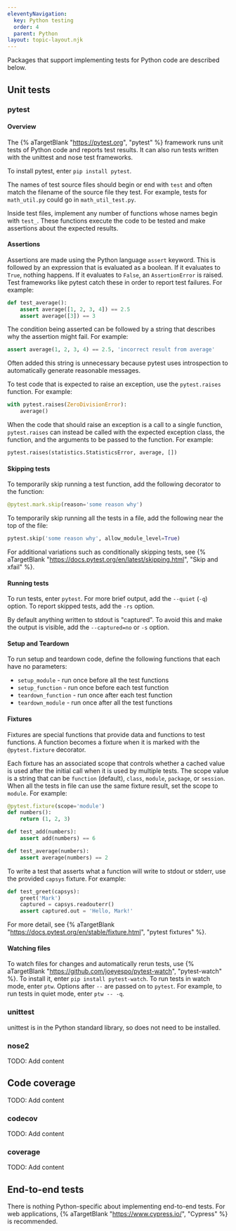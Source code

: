 ```yaml
---
eleventyNavigation:
  key: Python testing
  order: 4
  parent: Python
layout: topic-layout.njk
---
```


<!-- markdownlint-disable MD013 -->

Packages that support implementing tests for Python code
are described below.

## Unit tests

### pytest

#### Overview

The {% aTargetBlank "https://pytest.org", "pytest" %} framework
runs unit tests of Python code and reports test results.
It can also run tests written with the unittest and nose test frameworks.

To install pytest, enter `pip install pytest`.

The names of test source files should begin or end with `test`
and often match the filename of the source file they test.
For example, tests for `math_util.py` could go in `math_util_test.py`.

Inside test files, implement any number of functions
whose names begin with `test_`.
These functions execute the code to be tested
and make assertions about the expected results.

#### Assertions

Assertions are made using the Python language `assert` keyword.
This is followed by an expression that is evaluated as a boolean.
If it evaluates to `True`, nothing happens.
If it evaluates to `False`, an `AssertionError` is raised.
Test frameworks like pytest catch these in order to report test failures.
For example:

```python
def test_average():
    assert average([1, 2, 3, 4]) == 2.5
    assert average([3]) == 3
```

The condition being asserted can be followed by a string
that describes why the assertion might fail.
For example:

```python
assert average(1, 2, 3, 4) == 2.5, 'incorrect result from average'
```

Often added this string is unnecessary because pytest
uses introspection to automatically generate reasonable messages.

To test code that is expected to raise an exception,
use the `pytest.raises` function. For example:

```python
with pytest.raises(ZeroDivisionError):
    average()
```

When the code that should raise an exception is a call to
a single function, `pytest.raises` can instead be called with
the expected exception class, the function,
and the arguments to be passed to the function.
For example:

```python
pytest.raises(statistics.StatisticsError, average, [])
```

#### Skipping tests

To temporarily skip running a test function,
add the following decorator to the function:

```python
@pytest.mark.skip(reason='some reason why')
```

To temporarily skip running all the tests in a file,
add the following near the top of the file:

```python
pytest.skip('some reason why', allow_module_level=True)
```

For additional variations such as conditionally skipping tests,
see {% aTargetBlank "https://docs.pytest.org/en/latest/skipping.html",
"Skip and xfail" %}.

#### Running tests

To run tests, enter `pytest`.
For more brief output, add the `--quiet` (`-q`) option.
To report skipped tests, add the `-rs` option.

By default anything written to stdout is "captured".
To avoid this and make the output is visible,
add the `--captured=no` or `-s` option.

#### Setup and Teardown

To run setup and teardown code, define the following functions
that each have no parameters:

- `setup_module` - run once before all the test functions
- `setup_function` - run once before each test function
- `teardown_function` - run once after each test function
- `teardown_module` - run once after all the test functions

#### Fixtures

Fixtures are special functions that
provide data and functions to test functions.
A function becomes a fixture when it is marked with
the `@pytest.fixture` decorator.

Each fixture has an associated scope that controls
whether a cached value is used after the initial call
when it is used by multiple tests.
The scope value is a string that can be
`function` (default), `class`, `module`, `package`, or `session`.
When all the tests in file can use the same fixture result,
set the scope to `module`.
For example:

```python
@pytest.fixture(scope='module')
def numbers():
    return (1, 2, 3)

def test_add(numbers):
    assert add(numbers) == 6

def test_average(numbers):
    assert average(numbers) == 2

```

To write a test that asserts what a function will write to stdout or stderr,
use the provided `capsys` fixture. For example:

```python
def test_greet(capsys):
    greet('Mark')
    captured = capsys.readouterr()
    assert captured.out = 'Hello, Mark!'
```

For more detail, see {% aTargetBlank
"https://docs.pytest.org/en/stable/fixture.html", "pytest fixtures" %}.

#### Watching files

To watch files for changes and automatically rerun tests, use
{% aTargetBlank "https://github.com/joeyespo/pytest-watch", "pytest-watch" %}.
To install it, enter `pip install pytest-watch`.
To run tests in watch mode, enter `ptw`.
Options after `--` are passed on to `pytest`.
For example, to run tests in quiet mode, enter `ptw -- -q`.

### unittest

unittest is in the Python standard library, so does not need to be installed.

### nose2

TODO: Add content

## Code coverage

TODO: Add content

### codecov

TODO: Add content

### coverage

TODO: Add content

## End-to-end tests

There is nothing Python-specific about implementing end-to-end tests.
For web applications, {% aTargetBlank "https://www.cypress.io/", "Cypress" %}
is recommended.
